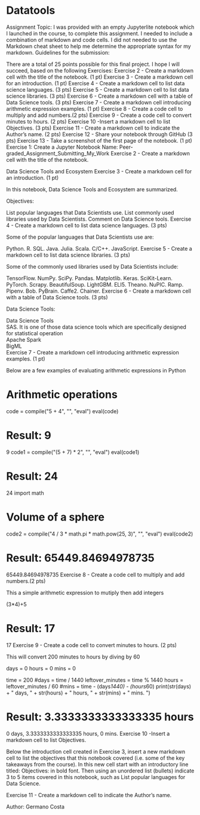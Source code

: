 # Datatools

Assignment Topic:
I was provided with an empty Jupyterlite notebook which I launched in the course, to complete this assignment. I needed to include a combination of markdown and code cells. I did not needed to use the Markdown cheat sheet to help me determine the appropriate syntax for my markdown.
Guidelines for the submission:

There are a total of 25 points possible for this final project.
I hope I will succeed, based on the following Exercises:
Exercise 2 - Create a markdown cell with the title of the notebook. (1 pt)
Exercise 3 - Create a markdown cell for an introduction. (1 pt)
Exercise 4 - Create a markdown cell to list data science languages. (3 pts)
Exercise 5 - Create a markdown cell to list data science libraries. (3 pts)
Exercise 6 - Create a markdown cell with a table of Data Science tools. (3 pts)
Exercise 7 - Create a markdown cell introducing arithmetic expression examples. (1 pt)
Exercise 8 - Create a code cell to multiply and add numbers.(2 pts)
Exercise 9 - Create a code cell to convert minutes to hours. (2 pts)
Exercise 10 -Insert a markdown cell to list Objectives. (3 pts)
Exercise 11 - Create a markdown cell to indicate the Author’s name. (2 pts)
Exercise 12 - Share your notebook through GitHub (3 pts)
Exercise 13 - Take a screenshot of the first page of the notebook. (1 pt)
Exercise 1: Create a Jupyter Notebook
Name: Peer-graded_Assignment_Submitting_My_Work
Exercise 2 - Create a markdown cell with the title of the notebook.

Data Science Tools and Ecosystem
Exercise 3 - Create a markdown cell for an introduction. (1 pt)

In this notebook, Data Science Tools and Ecosystem are summarized.

Objectives:

List popular languages that Data Scientists use.
List commonly used libraries used by Data Scientists.
Comment on Data Science tools.
Exercise 4 - Create a markdown cell to list data science languages. (3 pts)

Some of the popular languages that Data Scientists use are:

Python.
R.
SQL.
Java.
Julia.
Scala.
C/C++.
JavaScript.
Exercise 5 - Create a markdown cell to list data science libraries. (3 pts)

Some of the commonly used libraries used by Data Scientists include:

TensorFlow.
NumPy.
SciPy.
Pandas.
Matplotlib.
Keras.
SciKit-Learn.
PyTorch.
Scrapy.
BeautifulSoup.
LightGBM.
ELI5.
Theano.
NuPIC.
Ramp.
Pipenv.
Bob.
PyBrain.
Caffe2.
Chainer.
Exercise 6 - Create a markdown cell with a table of Data Science tools. (3 pts)

Data Science Tools:

Data Science Tools		
SAS. It is one of those data science tools which are specifically designed for statistical operation		
Apache Spark		
BigML		
Exercise 7 - Create a markdown cell introducing arithmetic expression examples. (1 pt)

Below are a few examples of evaluating arithmetic expressions in Python
# Arithmetic operations
code = compile("5 + 4", "<string>", "eval")
eval(code)
# Result: 9
9
code1 = compile("(5 + 7) * 2", "<string>", "eval")
eval(code1)
# Result: 24
24
import math
# Volume of a sphere
code2 = compile("4 / 3 * math.pi * math.pow(25, 3)", "<string>", "eval")
eval(code2)
# Result: 65449.84694978735
65449.84694978735
Exercise 8 - Create a code cell to multiply and add numbers.(2 pts)

This a simple arithmetic expression to mutiply then add integers

(3*4)+5
# Result: 17
17
Exercise 9 - Create a code cell to convert minutes to hours. (2 pts)

This will convert 200 minutes to hours by diving by 60

days = 0
hours = 0
mins = 0

time = 200
#days = time / 1440
leftover_minutes = time % 1440
hours = leftover_minutes / 60
#mins = time - (days*1440) - (hours*60)
print(str(days) + " days, " + str(hours) + " hours, " + str(mins) +  " mins. ")

# Result: 3.3333333333333335 hours
0 days, 3.3333333333333335 hours, 0 mins. 
Exercise 10 -Insert a markdown cell to list Objectives.

Below the introduction cell created in Exercise 3, insert a new markdown cell to list the objectives that this notebook covered (i.e. some of the key takeaways from the course). In this new cell start with an introductory line titled: Objectives: in bold font. Then using an unordered list (bullets) indicate 3 to 5 items covered in this notebook, such as List popular languages for Data Science.

Exercise 11 - Create a markdown cell to indicate the Author’s name.

Author:
Germano Costa
